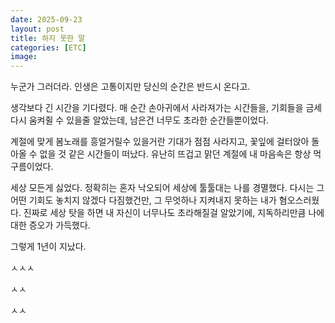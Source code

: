```yaml
---
date: 2025-09-23
layout: post
title: 하지 못한 말
categories: [ETC]
image: 
---
```


누군가 그러더라. 인생은 고통이지만 당신의 순간은 반드시 온다고. 

생각보다 긴 시간을 기다렸다. 
매 순간 손아귀에서 사라져가는 시간들을, 기회들을 금세 다시 움켜쥘 수 있을줄 알았는데,
남은건 너무도 초라한 순간들뿐이었다.

계절에 맞게 봄노래를 흥얼거릴수 있을거란 기대가 점점 사라지고, 꽃잎에 걸터앉아 돌아올 수 없을 것 같은 시간들이 떠났다. 유난히 뜨겁고 맑던 계절에 내 마음속은 항상 먹구름이었다.

세상 모든게 싫었다. 정확히는 혼자 낙오되어 세상에 툴툴대는 나를 경멸했다. 다시는 그 어떤 기회도 놓치지 않겠다 다짐했건만, 그 무엇하나 지켜내지 못하는 내가 혐오스러웠다. 진짜로 세상 탓을 하면 내 자신이 너무나도 초라해질걸 알았기에, 지독하리만큼 나에 대한 증오가 가득했다.

그렇게 1년이 지났다.




ㅅㅅㅅ

ㅅㅅ


ㅅㅅ
